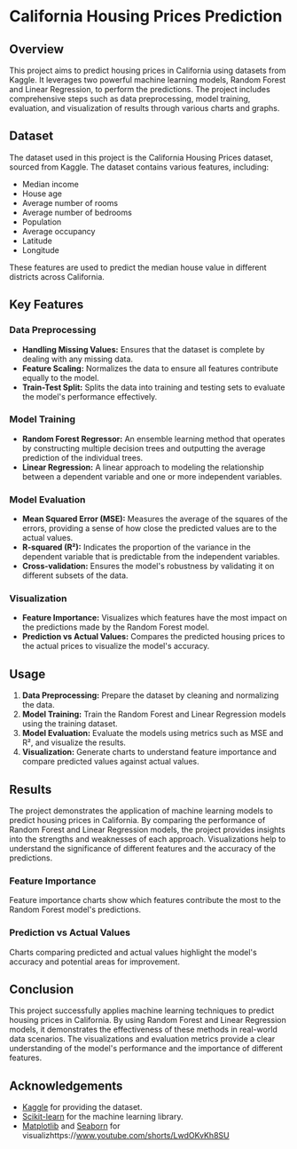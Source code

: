 #   California Housing Prices Prediction

## Overview

This project aims to predict housing prices in California using datasets from Kaggle. It leverages two powerful machine learning models, Random Forest and Linear Regression, to perform the predictions. The project includes comprehensive steps such as data preprocessing, model training, evaluation, and visualization of results through various charts and graphs.

## Dataset

The dataset used in this project is the California Housing Prices dataset, sourced from Kaggle. The dataset contains various features, including:
- Median income
- House age
- Average number of rooms
- Average number of bedrooms
- Population
- Average occupancy
- Latitude
- Longitude

These features are used to predict the median house value in different districts across California.

## Key Features

### Data Preprocessing
- **Handling Missing Values:** Ensures that the dataset is complete by dealing with any missing data.
- **Feature Scaling:** Normalizes the data to ensure all features contribute equally to the model.
- **Train-Test Split:** Splits the data into training and testing sets to evaluate the model's performance effectively.

### Model Training
- **Random Forest Regressor:** An ensemble learning method that operates by constructing multiple decision trees and outputting the average prediction of the individual trees.
- **Linear Regression:** A linear approach to modeling the relationship between a dependent variable and one or more independent variables.

### Model Evaluation
- **Mean Squared Error (MSE):** Measures the average of the squares of the errors, providing a sense of how close the predicted values are to the actual values.
- **R-squared (R²):** Indicates the proportion of the variance in the dependent variable that is predictable from the independent variables.
- **Cross-validation:** Ensures the model's robustness by validating it on different subsets of the data.

### Visualization
- **Feature Importance:** Visualizes which features have the most impact on the predictions made by the Random Forest model.
- **Prediction vs Actual Values:** Compares the predicted housing prices to the actual prices to visualize the model's accuracy.

## Usage

1. **Data Preprocessing:** Prepare the dataset by cleaning and normalizing the data.
2. **Model Training:** Train the Random Forest and Linear Regression models using the training dataset.
3. **Model Evaluation:** Evaluate the models using metrics such as MSE and R², and visualize the results.
4. **Visualization:** Generate charts to understand feature importance and compare predicted values against actual values.

## Results

The project demonstrates the application of machine learning models to predict housing prices in California. By comparing the performance of Random Forest and Linear Regression models, the project provides insights into the strengths and weaknesses of each approach. Visualizations help to understand the significance of different features and the accuracy of the predictions.

### Feature Importance
Feature importance charts show which features contribute the most to the Random Forest model's predictions.

### Prediction vs Actual Values
Charts comparing predicted and actual values highlight the model's accuracy and potential areas for improvement.

## Conclusion

This project successfully applies machine learning techniques to predict housing prices in California. By using Random Forest and Linear Regression models, it demonstrates the effectiveness of these methods in real-world data scenarios. The visualizations and evaluation metrics provide a clear understanding of the model's performance and the importance of different features.

## Acknowledgements

- [Kaggle](https://www.kaggle.com/) for providing the dataset.
- [Scikit-learn](https://scikit-learn.org/) for the machine learning library.
- [Matplotlib](https://matplotlib.org/) and [Seaborn](https://seaborn.pydata.org/) for visualizhttps://www.youtube.com/shorts/LwdOKvKh8SU
